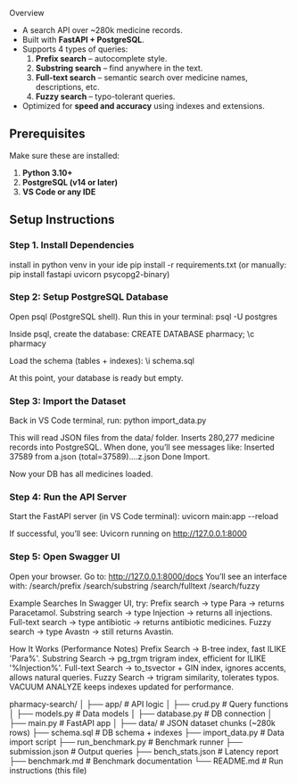 Overview
- A search API over ~280k medicine records.  
- Built with **FastAPI + PostgreSQL**.  
- Supports 4 types of queries:
  1. **Prefix search** – autocomplete style.
  2. **Substring search** – find anywhere in the text.
  3. **Full-text search** – semantic search over medicine names, descriptions, etc.
  4. **Fuzzy search** – typo-tolerant queries.  
- Optimized for **speed and accuracy** using indexes and extensions.

## Prerequisites
Make sure these are installed:
1. **Python 3.10+**
2. **PostgreSQL (v14 or later)**
3. **VS Code or any IDE**

## Setup Instructions

### Step 1. Install Dependencies
install in python venv in your ide
pip install -r requirements.txt
(or manually: pip install fastapi uvicorn psycopg2-binary)

### Step 2: Setup PostgreSQL Database
Open psql (PostgreSQL shell).
Run this in your terminal:
psql -U postgres

Inside psql, create the database:
CREATE DATABASE pharmacy;
\c pharmacy

Load the schema (tables + indexes):
\i schema.sql

At this point, your database is ready but empty.

### Step 3: Import the Dataset
Back in VS Code terminal, run:
python import_data.py

This will read JSON files from the data/ folder.
Inserts 280,277 medicine records into PostgreSQL.
When done, you’ll see messages like:
Inserted 37589 from a.json (total=37589)....z.json
Done Import.

Now your DB has all medicines loaded.

### Step 4: Run the API Server
Start the FastAPI server (in VS Code terminal):
uvicorn main:app --reload

If successful, you’ll see:
Uvicorn running on http://127.0.0.1:8000

### Step 5: Open Swagger UI
Open your browser.
Go to: http://127.0.0.1:8000/docs
You’ll see an interface with:
/search/prefix
/search/substring
/search/fulltext
/search/fuzzy

Example Searches
In Swagger UI, try:
Prefix search → type Para → returns Paracetamol.
Substring search → type Injection → returns all injections.
Full-text search → type antibiotic → returns antibiotic medicines.
Fuzzy search → type Avastn → still returns Avastin.

How It Works (Performance Notes)
Prefix Search → B-tree index, fast ILIKE 'Para%'.
Substring Search → pg_trgm trigram index, efficient for ILIKE '%Injection%'.
Full-text Search → to_tsvector + GIN index, ignores accents, allows natural queries.
Fuzzy Search → trigram similarity, tolerates typos.
VACUUM ANALYZE keeps indexes updated for performance.

pharmacy-search/
│
├── app/              # API logic
│   ├── crud.py       # Query functions
│   ├── models.py     # Data models
│   ├── database.py   # DB connection
│   ├── main.py       # FastAPI app
│
├── data/             # JSON dataset chunks (~280k rows)
├── schema.sql        # DB schema + indexes
├── import_data.py    # Data import script
├── run_benchmark.py  # Benchmark runner
├── submission.json   # Output queries
├── bench_stats.json  # Latency report
├── benchmark.md      # Benchmark documentation
└── README.md         # Run instructions (this file)


